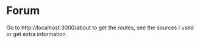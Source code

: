 # Forum
Go to http://localhost:3000/about to get the routes, see the sources I used or get extra information.